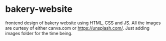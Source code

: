 # bakery-website
frontend design of bakery website using HTML, CSS and JS.
All the images are curtesy of either canva.com or https://unsplash.com/.
Just adding images folder for the time being.
